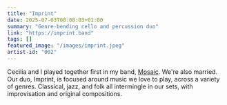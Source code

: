 ```yaml
---
title: "Imprint"
date: 2025-07-03T08:08:03+01:00
summary: "Genre-bending cello and percussion duo"
link: "https://imprint.band"
tags: []
featured_image: "/images/imprint.jpeg"
artist-id: "002"
---
```


Cecilia and I played together first in my band, [Mosaic](/projects/mosaic). We're also married. Our duo, Imprint, is focused around music we love to play, across a variety of genres. Classical, jazz, and folk all intermingle in our sets, with improvisation and original compositions. 

